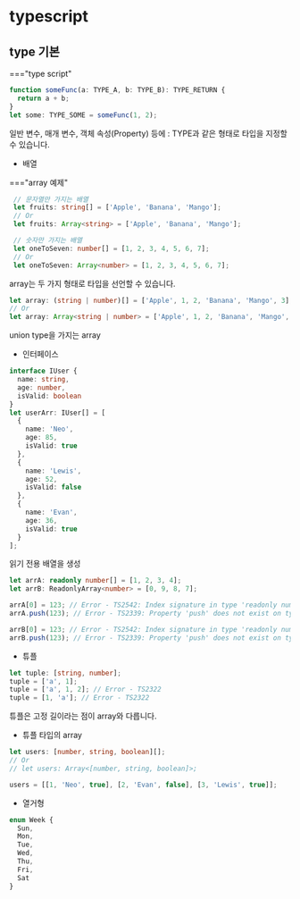 # typescript



## type 기본

==="type script"

   ```typescript
   function someFunc(a: TYPE_A, b: TYPE_B): TYPE_RETURN {
     return a + b;
   }
   let some: TYPE_SOME = someFunc(1, 2);
   ```



일반 변수, 매개 변수, 객체 속성(Property) 등에 : TYPE과 같은 형태로 타입을 지정할 수 있습니다.



- 배열

==="array 예제"

   ```typescript
    // 문자열만 가지는 배열
    let fruits: string[] = ['Apple', 'Banana', 'Mango'];
    // Or
    let fruits: Array<string> = ['Apple', 'Banana', 'Mango'];

    // 숫자만 가지는 배열
    let oneToSeven: number[] = [1, 2, 3, 4, 5, 6, 7];
    // Or
    let oneToSeven: Array<number> = [1, 2, 3, 4, 5, 6, 7];
   ```



array는 두 가지 형태로 타입을 선언할 수 있습니다.



```typescript
let array: (string | number)[] = ['Apple', 1, 2, 'Banana', 'Mango', 3];
// Or
let array: Array<string | number> = ['Apple', 1, 2, 'Banana', 'Mango', 3];
```

union type을 가지는 array



- 인터페이스

```typescript
interface IUser {
  name: string,
  age: number,
  isValid: boolean
}
let userArr: IUser[] = [
  {
    name: 'Neo',
    age: 85,
    isValid: true
  },
  {
    name: 'Lewis',
    age: 52,
    isValid: false
  },
  {
    name: 'Evan',
    age: 36,
    isValid: true
  }
];
```



읽기 전용 배열을 생성

```typescript
let arrA: readonly number[] = [1, 2, 3, 4];
let arrB: ReadonlyArray<number> = [0, 9, 8, 7];

arrA[0] = 123; // Error - TS2542: Index signature in type 'readonly number[]' only permits reading.
arrA.push(123); // Error - TS2339: Property 'push' does not exist on type 'readonly number[]'.

arrB[0] = 123; // Error - TS2542: Index signature in type 'readonly number[]' only permits reading.
arrB.push(123); // Error - TS2339: Property 'push' does not exist on type 'readonly number[]'.
```



- 튜플

```typescript
let tuple: [string, number];
tuple = ['a', 1];
tuple = ['a', 1, 2]; // Error - TS2322
tuple = [1, 'a']; // Error - TS2322
```

튜플은 고정 길이라는 점이 array와 다릅니다.



- 튜플 타입의 array

```typescript
let users: [number, string, boolean][];
// Or
// let users: Array<[number, string, boolean]>;

users = [[1, 'Neo', true], [2, 'Evan', false], [3, 'Lewis', true]];
```



- 열거형

```typescript
enum Week {
  Sun,
  Mon,
  Tue,
  Wed,
  Thu,
  Fri,
  Sat
}
```

